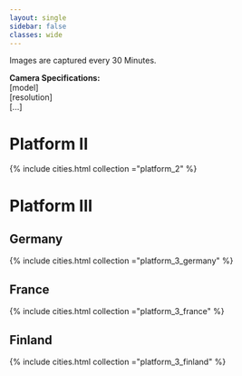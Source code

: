 ```yaml
---
layout: single
sidebar: false
classes: wide
---
```


Images are captured every 30 Minutes.

**Camera Specifications:**  
[model]  
[resolution]  
[...]
  
  
# Platform II

{% include cities.html collection ="platform_2" %}
  
  
# Platform III

## Germany

{% include cities.html collection ="platform_3_germany" %}

## France

{% include cities.html collection ="platform_3_france" %}

## Finland

{% include cities.html collection ="platform_3_finland" %}





